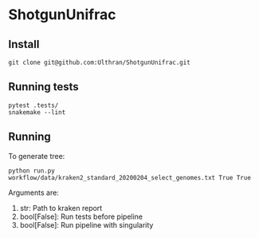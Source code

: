 # ShotgunUnifrac

## Install

    git clone git@github.com:Ulthran/ShotgunUnifrac.git

## Running tests

    pytest .tests/
    snakemake --lint

## Running

To generate tree:

    python run.py workflow/data/kraken2_standard_20200204_select_genomes.txt True True

Arguments are:
  1. str: Path to kraken report
  2. bool[False]: Run tests before pipeline
  3. bool[False]: Run pipeline with singularity